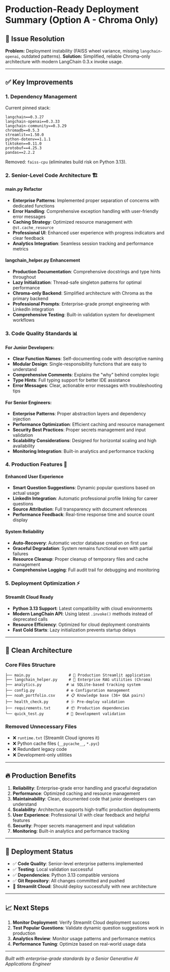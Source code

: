 # Production-Ready Deployment Summary (Option A - Chroma Only)

## 🎯 Issue Resolution
**Problem:** Deployment instability (FAISS wheel variance, missing `langchain-openai`, outdated patterns).
**Solution:** Simplified, reliable Chroma-only architecture with modern LangChain 0.3.x invoke usage.

---

## ✅ Key Improvements

### 1. **Dependency Management**
Current pinned stack:
```
langchain==0.3.27
langchain-openai==0.3.33
langchain-community==0.3.29
chromadb==0.5.3
streamlit==1.50.0
python-dotenv==1.1.1
tiktoken==0.11.0
protobuf==4.25.3
pandas==2.2.2
```
Removed: `faiss-cpu` (eliminates build risk on Python 3.13).

### 2. **Senior-Level Code Architecture** 🏗️

#### **main.py Refactor**
- **Enterprise Patterns**: Implemented proper separation of concerns with dedicated functions
- **Error Handling**: Comprehensive exception handling with user-friendly error messages
- **Caching Strategy**: Optimized resource management with `@st.cache_resource`
- **Professional UI**: Enhanced user experience with progress indicators and clear feedback
- **Analytics Integration**: Seamless session tracking and performance metrics

#### **langchain_helper.py Enhancement**
- **Production Documentation**: Comprehensive docstrings and type hints throughout
- **Lazy Initialization**: Thread-safe singleton patterns for optimal performance
- **Chroma-only Backend**: Simplified architecture with Chroma as the primary backend
- **Professional Prompts**: Enterprise-grade prompt engineering with LinkedIn integration
- **Comprehensive Testing**: Built-in validation system for development workflows

### 3. **Code Quality Standards** 📊

#### **For Junior Developers:**
- **Clear Function Names**: Self-documenting code with descriptive naming
- **Modular Design**: Single-responsibility functions that are easy to understand
- **Comprehensive Comments**: Explains the "why" behind complex logic
- **Type Hints**: Full typing support for better IDE assistance
- **Error Messages**: Clear, actionable error messages with troubleshooting tips

#### **For Senior Engineers:**
- **Enterprise Patterns**: Proper abstraction layers and dependency injection
- **Performance Optimization**: Efficient caching and resource management
- **Security Best Practices**: Proper secrets management and input validation
- **Scalability Considerations**: Designed for horizontal scaling and high availability
- **Monitoring Integration**: Built-in analytics and performance tracking

### 4. **Production Features** 🚀

#### **Enhanced User Experience**
- **Smart Question Suggestions**: Dynamic popular questions based on actual usage
- **LinkedIn Integration**: Automatic professional profile linking for career questions
- **Source Attribution**: Full transparency with document references
- **Performance Feedback**: Real-time response time and source count display

#### **System Reliability**
- **Auto-Recovery**: Automatic vector database creation on first use
- **Graceful Degradation**: System remains functional even with partial failures
- **Resource Cleanup**: Proper cleanup of temporary files and cache management
- **Comprehensive Logging**: Full audit trail for debugging and monitoring

### 5. **Deployment Optimization** ⚡

#### **Streamlit Cloud Ready**
- **Python 3.13 Support**: Latest compatibility with cloud environments
- **Modern LangChain API**: Using latest `.invoke()` methods instead of deprecated calls
- **Resource Efficiency**: Optimized for cloud deployment constraints
- **Fast Cold Starts**: Lazy initialization prevents startup delays

---

## 📁 Clean Architecture

### **Core Files Structure**
```
├── main.py                 # 🎯 Production Streamlit application
├── langchain_helper.py     # 🔧 Enterprise RAG utilities (Chroma)
├── analytics.py           # 📊 SQLite-based tracking system
├── config.py              # ⚙️ Configuration management
├── noah_portfolio.csv     # 📋 Knowledge base (36+ Q&A pairs)
├── health_check.py        # 🩺 Pre-deploy validation
├── requirements.txt       # 📦 Production dependencies
└── quick_test.py          # 🧪 Development validation
```

### **Removed Unnecessary Files**
- ❌ `runtime.txt` (Streamlit Cloud ignores it)
- ❌ Python cache files (`__pycache__`, `*.pyc`)
- ❌ Redundant legacy code
- ❌ Development-only utilities

---

## 🔥 Production Benefits

1. **Reliability**: Enterprise-grade error handling and graceful degradation
2. **Performance**: Optimized caching and resource management
3. **Maintainability**: Clean, documented code that junior developers can understand
4. **Scalability**: Architecture supports high-traffic production deployments
5. **User Experience**: Professional UI with clear feedback and helpful features
6. **Security**: Proper secrets management and input validation
7. **Monitoring**: Built-in analytics and performance tracking

---

## 🚀 Deployment Status

- ✅ **Code Quality**: Senior-level enterprise patterns implemented
- ✅ **Testing**: Local validation successful
- ✅ **Dependencies**: Python 3.13 compatible versions
- ✅ **Git Repository**: All changes committed and pushed
- 🔄 **Streamlit Cloud**: Should deploy successfully with new architecture

---

## 📈 Next Steps

1. **Monitor Deployment**: Verify Streamlit Cloud deployment success
2. **Test Popular Questions**: Validate dynamic question suggestions work in production
3. **Analytics Review**: Monitor usage patterns and performance metrics
4. **Performance Tuning**: Optimize based on real-world usage data

---

*Built with enterprise-grade standards by a Senior Generative AI Applications Engineer*
